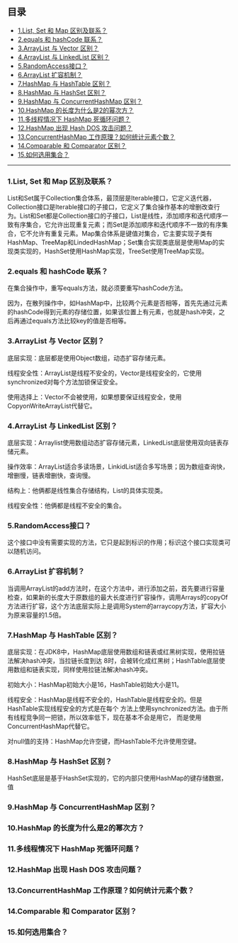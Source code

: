 ## 目录

- [1.List, Set 和 Map 区别及联系？](#1List-Set-和-Map-区别及联系)
- [2.equals 和 hashCode 联系？](#2equals-和-hashCode-联系)
- [3.ArrayList 与 Vector 区别？](#3ArrayList-与-Vector-区别)
- [4.ArrayList 与 LinkedList 区别？](#4ArrayList-与-LinkedList-区别)
- [5.RandomAccess接口？](#5RandomAccess接口)
- [6.ArrayList 扩容机制？](#6ArrayList-扩容机制)
- [7.HashMap 与 HashTable 区别？](#7HashMap-与-HashTable-区别)
- [8.HashMap 与 HashSet 区别？](#8HashMap-与-HashSet-区别)
- [9.HashMap 与 ConcurrentHashMap 区别？](#9HashMap-与-ConcurrentHashMap-区别)
- [10.HashMap 的长度为什么是2的幂次方？](#10HashMap-的长度为什么是2的幂次方)
- [11.多线程情况下 HashMap 死循环问题？](#11多线程情况下-HashMap-死循环问题)
- [12.HashMap 出现 Hash DOS 攻击问题？](#12HashMap-出现-Hash-DOS-攻击问题)
- [13.ConcurrentHashMap 工作原理？如何统计元素个数？](#13ConcurrentHashMap-工作原理如何统计元素个数)
- [14.Comparable 和 Comparator 区别？](#14Comparable-和-Comparator-区别)
- [15.如何选用集合？](#15如何选用集合)

---

### 1.List, Set 和 Map 区别及联系？

List和Set属于Collection集合体系，最顶层是Iterable接口，它定义迭代器，Collection接口是Iterable接口的子接口，它定义了集合操作基本的增删改查行为。List和Set都是Collection接口的子接口，List是线性，添加顺序和迭代顺序一致有序集合，它允许出现重复元素；而Set是添加顺序和迭代顺序不一致的有序集合，它不允许有重复元素。Map集合体系是键值对集合，它主要实现子类有HashMap、TreeMap和LindedHashMap；Set集合实现类底层是使用Map的实现类实现的，HashSet使用HashMap实现，TreeSet使用TreeMap实现。

### 2.equals 和 hashCode 联系？

在集合操作中，重写equals方法，就必须要重写hashCode方法。

因为，在散列操作中，如HashMap中，比较两个元素是否相等，首先先通过元素的hashCode得到元素的存储位置，如果该位置上有元素，也就是hash冲突，之后再通过equals方法比较key的值是否相等。

### 3.ArrayList 与 Vector 区别？

底层实现：底层都是使用Object数组，动态扩容存储元素。

线程安全性：ArrayList是线程不安全的，Vector是线程安全的，它使用synchronized对每个方法加锁保证安全。

使用选择上：Vector不会被使用，如果想要保证线程安全，使用CopyonWriteArrayList代替它。

### 4.ArrayList 与 LinkedList 区别？

底层实现：Arraylist使用数组动态扩容存储元素，LinkedList底层使用双向链表存储元素。

操作效率：ArrayList适合多读场景，LinkidList适合多写场景；因为数组查询快，增删慢，链表增删快，查询慢。

结构上：他俩都是线性集合存储结构，List的具体实现类。

线程安全性：他俩都是线程不安全的集合。

### 5.RandomAccess接口？

这个接口中没有需要实现的方法，它只是起到标识的作用；标识这个接口实现类可以随机访问。

### 6.ArrayList 扩容机制？

当调用ArrayList的add方法时，在这个方法中，进行添加之前，首先要进行容量检查，如果新的长度大于原数组的最大长度进行扩容操作，调用Arrays的copyOf方法进行扩容，这个方法底层实际上是调用System的arraycopy方法，扩容大小为原来容量的1.5倍。

### 7.HashMap 与 HashTable 区别？

底层实现：在JDK8中，HashMap底层使用数组和链表或红黑树实现，使用拉链法解决hash冲突，当拉链长度到达					8时，会被转化成红黑树；HashTable底层使用数组和链表实现，同样使用拉链法解决hash冲突。

初始大小：HashMap初始大小是16，HashTable初始大小是11。

线程安全：HashMap是线程不安全的，HashTable是线程安全的。但是HashTable实现线程安全的方式是在每个					方法上使用synchronized方法。由于所有线程竞争同一把锁，所以效率低下，现在基本不会是用它，					而是使用ConcurrentHashMap代替它。

对null值的支持：HashMap允许空键，而HashTable不允许使用空键。

### 8.HashMap 与 HashSet 区别？

HashSet底层是基于HashSet实现的，它的内部只使用HashMap的键存储数据，值

### 9.HashMap 与 ConcurrentHashMap 区别？



### 10.HashMap 的长度为什么是2的幂次方？



### 11.多线程情况下 HashMap 死循环问题？



### 12.HashMap 出现 Hash DOS 攻击问题？



### 13.ConcurrentHashMap 工作原理？如何统计元素个数？



### 14.Comparable 和 Comparator 区别？



### 15.如何选用集合？

